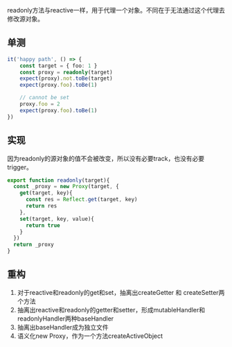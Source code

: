 readonly方法与reactive一样，用于代理一个对象。不同在于无法通过这个代理去修改源对象。
## 单测
```ts
it('happy path', () => {
    const target = { foo: 1 }
    const proxy = readonly(target)
    expect(proxy).not.toBe(target)
    expect(proxy.foo).toBe(1)

    // cannot be set
    proxy.foo = 2
    expect(proxy.foo).toBe(1)
})
```
## 实现
因为readonly的源对象的值不会被改变，所以没有必要track，也没有必要trigger。
```ts
export function readonly(target){
  const _proxy = new Proxy(target, {
    get(target, key){
      const res = Reflect.get(target, key)
      return res
    },
    set(target, key, value){
      return true
    }
  })
  return _proxy
}
```
## 重构
1. 对于reactive和readonly的get和set，抽离出createGetter 和 createSetter两个方法
2. 抽离出reactive和readonly的getter和setter，形成mutableHandler和readonlyHandler两种baseHandler
3. 抽离出baseHandler成为独立文件
4. 语义化new Proxy，作为一个方法createActiveObject